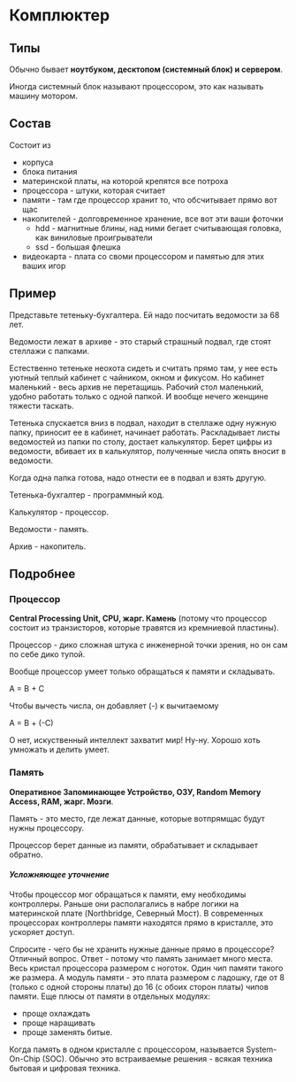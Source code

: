 # Комплюктер

## Типы
Обычно бывает **ноутбуком, десктопом (системный блок) и сервером**.

Иногда системный блок называют процессором, это как называть машину мотором.

## Состав
Состоит из 
* корпуса 
* блока питания
* материнской платы, на которой крепятся все потроха
* процессора - штуки, которая считает
* памяти - там где процессор хранит то, что обсчитывает прямо вот щас
* накопителей - долговременное хранение, все вот эти ваши фоточки
  * hdd - магнитные блины, над ними бегает считывающая головка, как виниловые проигрыватели
  * ssd - большая флешка
* видеокарта - плата со своми процессором и памятью для этих ваших игор

## Пример
Представьте тетеньку-бухгалтера. Ей надо посчитать ведомости за 68 лет.

Ведомости лежат в архиве - это старый страшный подвал, где стоят стеллажи с папками.

Естественно тетеньке неохота сидеть и считать прямо там, у нее есть уютный теплый кабинет с чайником, окном и фикусом.
Но кабинет маленький - весь архив не перетащишь. Рабочий стол маленький, удобно работать только с одной папкой. И вообще нечего женщине тяжести таскать.

Тетенька спускается вниз в подвал, находит в стеллаже одну нужную папку, приносит ее в кабинет, начинает работать. Раскладывает листы ведомостей из папки по столу, достает калькулятор. Берет цифры из ведомости, вбивает их в калькулятор, полученные числа опять вносит в ведомости.

Когда одна папка готова, надо отнести ее в подвал и взять другую.

Тетенька-бухгалтер - программный код.

Калькулятор - процессор.

Ведомости - память.

Архив - накопитель.

## Подробнее
### Процессор
**Central Processing Unit, CPU, жарг. Камень** (потому что процессор состоит из транзисторов, которые травятся из кремниевой пластины).

Процессор - дико сложная штука с инженерной точки зрения, но он сам по себе дико тупой. 

Вообще процессор умеет только обращаться к памяти и складывать. 

A = B + C

Чтобы вычесть числа, он добавляет (-) к вычитаемому

A = B + (-C)

О нет, искуственный интеллект захватит мир! Ну-ну. Хорошо хоть умножать и делить умеет. 

### Память
**Оперативное Запоминающее Устройство, ОЗУ, Random Memory Access, RAM, жарг. Мозги**.

Память - это место, где лежат данные, которые вотпрямщас будут нужны процессору.

Процессор берет данные из памяти, обрабатывает и складывает обратно.

#### *Усложняющее уточнение*
Чтобы процессор мог обращаться к памяти, ему необходимы контроллеры. Раньше они располагались в набре логики на материнской плате (Northbridge, Северный Мост). В современных процессорах контроллеры памяти находятся прямо в кристалле, это ускоряет доступ.
  
Спросите - чего бы не хранить нужные данные прямо в процессоре? Отличный вопрос. Ответ - потому что память занимает много места. Весь кристал процессора размером с ноготок. Один чип памяти такого же размера. А модуль памяти - это плата размером с ладошку, где от 8 (только с одной стороны платы) до 16 (с обоих сторон платы) чипов памяти. Еще плюсы от памяти в отдельных модулях:
- проще охлаждать
- проще наращивать
- проще заменять битые.

Когда память в одном кристалле с процессором, называется System-On-Chip (SOC). Обычно это встраиваемые решения - всякая техника бытовая и цифровая техника.

